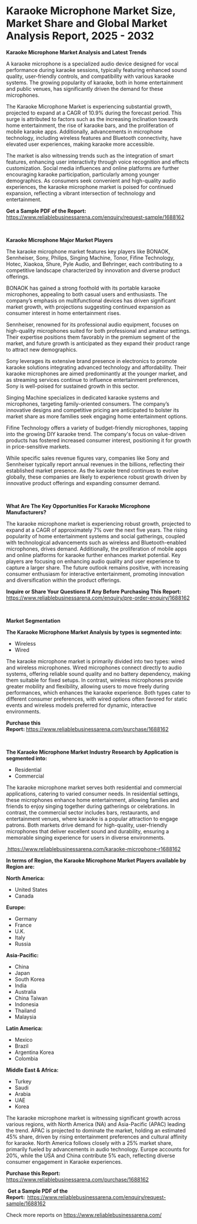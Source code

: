 <p><h1>Karaoke Microphone Market Size, Market Share and Global Market Analysis Report, 2025 - 2032</h1></p><p><strong>Karaoke Microphone Market Analysis and Latest Trends</strong></p>
<p><p>A karaoke microphone is a specialized audio device designed for vocal performance during karaoke sessions, typically featuring enhanced sound quality, user-friendly controls, and compatibility with various karaoke systems. The growing popularity of karaoke, both in home entertainment and public venues, has significantly driven the demand for these microphones.</p><p>The Karaoke Microphone Market is experiencing substantial growth, projected to expand at a CAGR of 10.9% during the forecast period. This surge is attributed to factors such as the increasing inclination towards home entertainment, the rise of karaoke bars, and the proliferation of mobile karaoke apps. Additionally, advancements in microphone technology, including wireless features and Bluetooth connectivity, have elevated user experiences, making karaoke more accessible.</p><p>The market is also witnessing trends such as the integration of smart features, enhancing user interactivity through voice recognition and effects customization. Social media influences and online platforms are further encouraging karaoke participation, particularly among younger demographics. As consumers seek convenient and high-quality audio experiences, the karaoke microphone market is poised for continued expansion, reflecting a vibrant intersection of technology and entertainment.</p></p>
<p><strong>Get a Sample PDF of the Report:&nbsp;</strong> <a href="https://www.reliablebusinessarena.com/enquiry/request-sample/1688162?utm_campaign=3443&utm_medium=2&utm_source=Github&utm_content=ia&utm_term=05042025&utm_id=karaoke-microphone">https://www.reliablebusinessarena.com/enquiry/request-sample/1688162</a></p>
<p>&nbsp;</p>
<p><strong>Karaoke Microphone Major Market Players</strong></p>
<p><p>The karaoke microphone market features key players like BONAOK, Sennheiser, Sony, Philips, Singing Machine, Tonor, Fifine Technology, Hotec, Xiaokoa, Shure, Pyle Audio, and Behringer, each contributing to a competitive landscape characterized by innovation and diverse product offerings.</p><p>BONAOK has gained a strong foothold with its portable karaoke microphones, appealing to both casual users and enthusiasts. The company’s emphasis on multifunctional devices has driven significant market growth, with projections suggesting continued expansion as consumer interest in home entertainment rises.</p><p>Sennheiser, renowned for its professional audio equipment, focuses on high-quality microphones suited for both professional and amateur settings. Their expertise positions them favorably in the premium segment of the market, and future growth is anticipated as they expand their product range to attract new demographics.</p><p>Sony leverages its extensive brand presence in electronics to promote karaoke solutions integrating advanced technology and affordability. Their karaoke microphones are aimed predominantly at the younger market, and as streaming services continue to influence entertainment preferences, Sony is well-poised for sustained growth in this sector.</p><p>Singing Machine specializes in dedicated karaoke systems and microphones, targeting family-oriented consumers. The company’s innovative designs and competitive pricing are anticipated to bolster its market share as more families seek engaging home entertainment options.</p><p>Fifine Technology offers a variety of budget-friendly microphones, tapping into the growing DIY karaoke trend. The company's focus on value-driven products has fostered increased consumer interest, positioning it for growth in price-sensitive markets.</p><p>While specific sales revenue figures vary, companies like Sony and Sennheiser typically report annual revenues in the billions, reflecting their established market presence. As the karaoke trend continues to evolve globally, these companies are likely to experience robust growth driven by innovative product offerings and expanding consumer demand.</p></p>
<p>&nbsp;</p>
<p><strong>What Are The Key Opportunities For Karaoke Microphone Manufacturers?</strong></p>
<p><p>The karaoke microphone market is experiencing robust growth, projected to expand at a CAGR of approximately 7% over the next five years. The rising popularity of home entertainment systems and social gatherings, coupled with technological advancements such as wireless and Bluetooth-enabled microphones, drives demand. Additionally, the proliferation of mobile apps and online platforms for karaoke further enhances market potential. Key players are focusing on enhancing audio quality and user experience to capture a larger share. The future outlook remains positive, with increasing consumer enthusiasm for interactive entertainment, promoting innovation and diversification within the product offerings.</p></p>
<p><strong>Inquire or Share Your Questions If Any Before Purchasing This Report:</strong> <a href="https://www.reliablebusinessarena.com/enquiry/pre-order-enquiry/1688162?utm_campaign=3443&utm_medium=2&utm_source=Github&utm_content=ia&utm_term=05042025&utm_id=karaoke-microphone">https://www.reliablebusinessarena.com/enquiry/pre-order-enquiry/1688162</a></p>
<p>&nbsp;</p>
<p><strong>Market Segmentation</strong></p>
<p><strong>The Karaoke Microphone Market Analysis by types is segmented into:</strong></p>
<p><ul><li>Wireless</li><li>Wired</li></ul></p>
<p><p>The karaoke microphone market is primarily divided into two types: wired and wireless microphones. Wired microphones connect directly to audio systems, offering reliable sound quality and no battery dependency, making them suitable for fixed setups. In contrast, wireless microphones provide greater mobility and flexibility, allowing users to move freely during performances, which enhances the karaoke experience. Both types cater to different consumer preferences, with wired options often favored for static events and wireless models preferred for dynamic, interactive environments.</p></p>
<p><strong>Purchase this Report:&nbsp;</strong><a href="https://www.reliablebusinessarena.com/purchase/1688162?utm_campaign=3443&utm_medium=2&utm_source=Github&utm_content=ia&utm_term=05042025&utm_id=karaoke-microphone">https://www.reliablebusinessarena.com/purchase/1688162</a></p>
<p>&nbsp;</p>
<p><strong>The Karaoke Microphone Market Industry Research by Application is segmented into:</strong></p>
<p><ul><li>Residential</li><li>Commercial</li></ul></p>
<p><p>The karaoke microphone market serves both residential and commercial applications, catering to varied consumer needs. In residential settings, these microphones enhance home entertainment, allowing families and friends to enjoy singing together during gatherings or celebrations. In contrast, the commercial sector includes bars, restaurants, and entertainment venues, where karaoke is a popular attraction to engage patrons. Both markets drive demand for high-quality, user-friendly microphones that deliver excellent sound and durability, ensuring a memorable singing experience for users in diverse environments.</p></p>
<p><a href="https://www.reliablebusinessarena.com/karaoke-microphone-r1688162?utm_campaign=3443&utm_medium=2&utm_source=Github&utm_content=ia&utm_term=05042025&utm_id=karaoke-microphone">&nbsp;https://www.reliablebusinessarena.com/karaoke-microphone-r1688162</a></p>
<p><strong>In terms of Region, the Karaoke Microphone Market Players available by Region are:</strong></p>
<p>
    <p> <strong> North America: </strong>
        <ul>
            <li>United States</li>
            <li>Canada</li>
        </ul>
        </p> 
    <p> <strong> Europe: </strong>
        <ul>
            <li>Germany</li>
            <li>France</li>
            <li>U.K.</li>
            <li>Italy</li>
            <li>Russia</li>
        </ul>
        </p> 
    <p> <strong> Asia-Pacific: </strong>
        <ul>
            <li>China</li>
            <li>Japan</li>
            <li>South Korea</li>
            <li>India</li>
            <li>Australia</li>
            <li>China Taiwan</li>
            <li>Indonesia</li>
            <li>Thailand</li>
            <li>Malaysia</li>
        </ul>
        </p> 
    <p> <strong> Latin America: </strong>
        <ul>
            <li>Mexico</li>
            <li>Brazil</li>
            <li>Argentina Korea</li>
            <li>Colombia</li>
        </ul>
        </p> 
    <p> <strong> Middle East & Africa: </strong>
        <ul>
            <li>Turkey</li>
            <li>Saudi</li>
            <li>Arabia</li>
            <li>UAE</li>
            <li>Korea</li>
        </ul>
    </p>
    </p>
<p><p>The karaoke microphone market is witnessing significant growth across various regions, with North America (NA) and Asia-Pacific (APAC) leading the trend. APAC is projected to dominate the market, holding an estimated 45% share, driven by rising entertainment preferences and cultural affinity for karaoke. North America follows closely with a 25% market share, primarily fueled by advancements in audio technology. Europe accounts for 20%, while the USA and China contribute 5% each, reflecting diverse consumer engagement in Karaoke experiences.</p></p>
<p><strong>Purchase this Report: </strong><a href="https://www.reliablebusinessarena.com/purchase/1688162?utm_campaign=3443&utm_medium=2&utm_source=Github&utm_content=ia&utm_term=05042025&utm_id=karaoke-microphone">https://www.reliablebusinessarena.com/purchase/1688162</a></p>
<p>&nbsp;<strong>Get a Sample PDF of the Report:&nbsp;&nbsp;</strong><a href="https://www.reliablebusinessarena.com/enquiry/request-sample/1688162?utm_campaign=3443&utm_medium=2&utm_source=Github&utm_content=ia&utm_term=05042025&utm_id=karaoke-microphone">https://www.reliablebusinessarena.com/enquiry/request-sample/1688162</a></p>
<p><strong></strong></p>
<p>Check more reports on <a href="https://www.reliablebusinessarena.com/?utm_campaign=3443&utm_medium=2&utm_source=Github&utm_content=ia&utm_term=05042025&utm_id=karaoke-microphone">https://www.reliablebusinessarena.com/</a></p>
